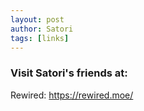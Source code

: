 ```yaml
---
layout: post
author: Satori
tags: [links]
---
```


### Visit Satori's friends at:

Rewired: <https://rewired.moe/>

